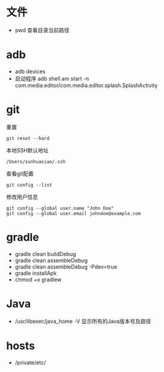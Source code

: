 # 文件

- pwd 查看目录当前路径

# adb

- adb devices
- 启动程序 adb shell am start -n com.media.editor/com.media.editor.splash.SplashActivity

# git

重置

```
git reset --hard
```

本地SSH默认地址 

```
/Users/sunhuaxiao/.ssh
```

查看git配置 

```
git config --list
```

修改用户信息

```
git config --global user.name "John Doe"
git config --global user.email johndoe@example.com
```

# gradle

- gradle clean buildDebug
- gradle clean assembleDebug
- gradle clean assembleDebug -Pdev=true
- gradle installApk
- chmod +x gradlew

# Java

- /usr/libexec/java_home -V 显示所有的Java版本号及路径

# hosts

- /private/etc/
